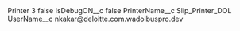 <?xml version="1.0" encoding="UTF-8"?>
<CustomMetadata xmlns="http://soap.sforce.com/2006/04/metadata" xmlns:xsi="http://www.w3.org/2001/XMLSchema-instance" xmlns:xsd="http://www.w3.org/2001/XMLSchema">
    <label>Printer 3</label>
    <protected>false</protected>
    <values>
        <field>IsDebugON__c</field>
        <value xsi:type="xsd:boolean">false</value>
    </values>
    <values>
        <field>PrinterName__c</field>
        <value xsi:type="xsd:string">Slip_Printer_DOL</value>
    </values>
    <values>
        <field>UserName__c</field>
        <value xsi:type="xsd:string">nkakar@deloitte.com.wadolbuspro.dev</value>
    </values>
</CustomMetadata>
